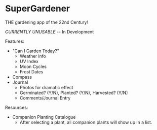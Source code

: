# SuperGardener
THE gardening app of the 22nd Century!

*CURRENTLY UNUSABLE* -- In Development

Features:
 - "Can I Garden Today?"
    * Weather Info
    * UV Index
    * Moon Cycles
    * Frost Dates
 - Compass
 - Journal
    * Photos for dramatic effect
    * Germinated? (Y/N), Planted? (Y/N), Harvested? (Y/N)
    * Comments/Journal Entry

Resources:
  - Companion Planting Catalogue
    * After selecting a plant, all companion plants will show up in a list.
